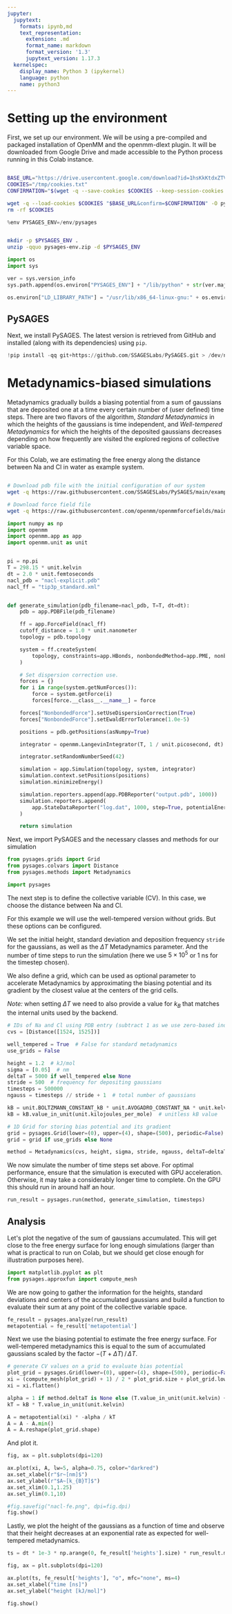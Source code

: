 ```yaml
---
jupyter:
  jupytext:
    formats: ipynb,md
    text_representation:
      extension: .md
      format_name: markdown
      format_version: '1.3'
      jupytext_version: 1.17.3
  kernelspec:
    display_name: Python 3 (ipykernel)
    language: python
    name: python3
---
```


<!-- #region id="_UgEohXC8n0g" -->
# Setting up the environment

First, we set up our environment. We will be using a pre-compiled and packaged installation of OpenMM and the openmm-dlext plugin.
It will be downloaded from Google Drive and made accessible to the Python process running in this Colab instance.
<!-- #endregion -->

```bash id="3eTbKklCnyd_"

BASE_URL="https://drive.usercontent.google.com/download?id=1hsKkKtdxZTVfHKgqVF6qV2e-4SShmhr7"
COOKIES="/tmp/cookies.txt"
CONFIRMATION="$(wget -q --save-cookies $COOKIES --keep-session-cookies --no-check-certificate $BASE_URL -O- | sed -rn 's/.*confirm=(\w+).*/\1\n/p')"

wget -q --load-cookies $COOKIES "$BASE_URL&confirm=$CONFIRMATION" -O pysages-env.zip
rm -rf $COOKIES
```

```python id="25H3kl03wzJe"
%env PYSAGES_ENV=/env/pysages
```

```bash id="CPkgxfj6w4te"

mkdir -p $PYSAGES_ENV .
unzip -qquo pysages-env.zip -d $PYSAGES_ENV
```

```python id="JMO5fiRTxAWB"
import os
import sys

ver = sys.version_info
sys.path.append(os.environ["PYSAGES_ENV"] + "/lib/python" + str(ver.major) + "." + str(ver.minor) + "/site-packages/")

os.environ["LD_LIBRARY_PATH"] = "/usr/lib/x86_64-linux-gnu:" + os.environ["LD_LIBRARY_PATH"]
```

<!-- #region id="lf2KeHt5_eFv" -->
## PySAGES

Next, we install PySAGES. The latest version is retrieved from GitHub and installed (along with its dependencies) using `pip`.
<!-- #endregion -->

```python id="B-HB9CzioV5j"
!pip install -qq git+https://github.com/SSAGESLabs/PySAGES.git > /dev/null
```

<!-- #region id="KBFVcG1FoeMq" -->
# Metadynamics-biased simulations
<!-- #endregion -->

<!-- #region id="0W2ukJuuojAl" -->
Metadynamics gradually builds a biasing potential from a sum of gaussians that are deposited one at a time every certain number of (user defined) time steps.
There are two flavors of the algorithm, _Standard Metadynamics_ in which the heights of the gaussians is time independent, and _Well-tempered Metadynamics_ for which the heights of the deposited gaussians decreases depending on how frequently are visited the explored regions of collective variable space.

For this Colab, we are estimating the free energy along the distance between Na and Cl in water as example system.
<!-- #endregion -->

```bash id="fre3-LYso1hh"

# Download pdb file with the initial configuration of our system
wget -q https://raw.githubusercontent.com/SSAGESLabs/PySAGES/main/examples/inputs/nacl/nacl-explicit.pdb

# Download force field file
wget -q https://raw.githubusercontent.com/openmm/openmmforcefields/main/openmmforcefields/ffxml/amber/tip3p_standard.xml
```

```python id="BBvC7Spoog82"
import numpy as np
import openmm
import openmm.app as app
import openmm.unit as unit


pi = np.pi
T = 298.15 * unit.kelvin
dt = 2.0 * unit.femtoseconds
nacl_pdb = "nacl-explicit.pdb"
nacl_ff = "tip3p_standard.xml"


def generate_simulation(pdb_filename=nacl_pdb, T=T, dt=dt):
    pdb = app.PDBFile(pdb_filename)

    ff = app.ForceField(nacl_ff)
    cutoff_distance = 1.0 * unit.nanometer
    topology = pdb.topology

    system = ff.createSystem(
        topology, constraints=app.HBonds, nonbondedMethod=app.PME, nonbondedCutoff=cutoff_distance
    )

    # Set dispersion correction use.
    forces = {}
    for i in range(system.getNumForces()):
        force = system.getForce(i)
        forces[force.__class__.__name__] = force

    forces["NonbondedForce"].setUseDispersionCorrection(True)
    forces["NonbondedForce"].setEwaldErrorTolerance(1.0e-5)

    positions = pdb.getPositions(asNumpy=True)

    integrator = openmm.LangevinIntegrator(T, 1 / unit.picosecond, dt)

    integrator.setRandomNumberSeed(42)

    simulation = app.Simulation(topology, system, integrator)
    simulation.context.setPositions(positions)
    simulation.minimizeEnergy()

    simulation.reporters.append(app.PDBReporter("output.pdb", 1000))
    simulation.reporters.append(
        app.StateDataReporter("log.dat", 1000, step=True, potentialEnergy=True, temperature=True)
    )

    return simulation
```

<!-- #region id="3UrzENm_oo6U" -->

Next, we import PySAGES and the necessary classes and methods for our simulation

<!-- #endregion -->

```python id="fpMg-o8WomAA"
from pysages.grids import Grid
from pysages.colvars import Distance
from pysages.methods import Metadynamics

import pysages
```

<!-- #region id="LknkRvo1o4av" -->

The next step is to define the collective variable (CV). In this case, we choose the distance between Na and Cl.

For this example we will use the well-tempered version without grids. But these options can be configured.

We set the initial height, standard deviation and deposition frequency `stride` for the gaussians, as well as the $\Delta T$ Metadynamics parameter. And the number of time steps to run the simulation (here we use $5\times 10^5$ or 1 ns for the timestep chosen).

We also define a grid, which can be used as optional parameter to accelerate Metadynamics by approximating the biasing potential and its gradient by the closest value at the centers of the grid cells.

_Note:_ when setting $\Delta T$ we need to also provide a value for $k_B$ that matches the internal units used by the backend.

<!-- #endregion -->

```python id="B1Z8FWz0o7u_"
# IDs of Na and Cl using PDB entry (subtract 1 as we use zero-based indexing)
cvs = [Distance([1524, 1525])]

well_tempered = True  # False for standard metadynamics
use_grids = False

height = 1.2  # kJ/mol
sigma = [0.05]  # nm
deltaT = 5000 if well_tempered else None
stride = 500  # frequency for depositing gaussians
timesteps = 500000
ngauss = timesteps // stride + 1  # total number of gaussians

kB = unit.BOLTZMANN_CONSTANT_kB * unit.AVOGADRO_CONSTANT_NA * unit.kelvin
kB = kB.value_in_unit(unit.kilojoules_per_mole)  # unitless kB value

# 1D Grid for storing bias potential and its gradient
grid = pysages.Grid(lower=(0), upper=(4), shape=(500), periodic=False)
grid = grid if use_grids else None

method = Metadynamics(cvs, height, sigma, stride, ngauss, deltaT=deltaT, kB=kB, grid=grid)
```

<!-- #region id="Fz8BfU34pA_N" -->
We now simulate the number of time steps set above.
For optimal performance, ensure that the simulation is executed with GPU acceleration. Otherwise, it may take a considerably longer time to complete.
On the GPU this should run in around half an hour.
<!-- #endregion -->

```python id="K951m4BbpUar"
run_result = pysages.run(method, generate_simulation, timesteps)
```

<!-- #region id="PXBKUfK0p9T2" -->
## Analysis

Let's plot the negative of the sum of gaussians accumulated. This will get close to the free energy surface for long enough simulations (larger than what is practical to run on Colab, but we should get close enough for illustration purposes here).
<!-- #endregion -->

```python id="X69d1R7OpW4P"
import matplotlib.pyplot as plt
from pysages.approxfun import compute_mesh
```

<!-- #region id="6mrlIOfoszBJ" -->
We are now going to gather the information for the heights, standard deviations and centers of the accumulated gaussians and build a function to evaluate their sum at any point of the collective variable space.
<!-- #endregion -->

```python id="zJqvpbw8szxR"
fe_result = pysages.analyze(run_result)
metapotential = fe_result['metapotential']
```

<!-- #region id="VfTQ5yeyxt8e" -->
Next we use the biasing potential to estimate the free energy surface. For well-tempered metadynamics this is equal to the sum of accumulated gaussians scaled by the factor $-(T + \Delta T)\, / \,\Delta T$.
<!-- #endregion -->

```python id="6W7Xf0ilqAcm"
# generate CV values on a grid to evaluate bias potential
plot_grid = pysages.Grid(lower=(0), upper=(4), shape=(500), periodic=False)
xi = (compute_mesh(plot_grid) + 1) / 2 * plot_grid.size + plot_grid.lower
xi = xi.flatten()

alpha = 1 if method.deltaT is None else (T.value_in_unit(unit.kelvin) + method.deltaT) / method.deltaT
kT = kB * T.value_in_unit(unit.kelvin)

A = metapotential(xi) * -alpha / kT
A = A - A.min()
A = A.reshape(plot_grid.shape)
```

<!-- #region id="Kf_CMdih90Cd" -->
And plot it.
<!-- #endregion -->

```python colab={"base_uri": "https://localhost:8080/", "height": 466} id="3s9LL9apBMVb" outputId="6384612f-d75a-4541-b988-c4660ab2e570"
fig, ax = plt.subplots(dpi=120)

ax.plot(xi, A, lw=5, alpha=0.75, color="darkred")
ax.set_xlabel(r"$r~[nm]$")
ax.set_ylabel(r"$A~[k_{B}T]$")
ax.set_xlim(0.1,1.25)
ax.set_ylim(0.1,10)

#fig.savefig("nacl-fe.png", dpi=fig.dpi)
fig.show()
```

<!-- #region id="a-LGmeZ_3_m-" -->

Lastly, we plot the height of the gaussians as a function of time and observe that their height decreases at an exponential rate as expected for well-tempered metadynamics.

<!-- #endregion -->

```python colab={"base_uri": "https://localhost:8080/", "height": 457} id="SI_fhUW9CGlP" outputId="82a23a39-2cd9-46ab-df80-fe6ac9a7cbf6"
ts = dt * 1e-3 * np.arange(0, fe_result['heights'].size) * run_result.method.stride

fig, ax = plt.subplots(dpi=120)

ax.plot(ts, fe_result['heights'], "o", mfc="none", ms=4)
ax.set_xlabel("time [ns]")
ax.set_ylabel("height [kJ/mol]")

fig.show()
```
